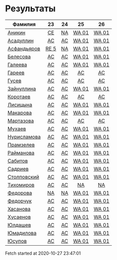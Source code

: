 # Результаты
Фамилия | 23| 24| 25| 26
---|:---:|:---:|:---:|:---:
[Аникин](Аникин/README.md)  | [CE](Аникин/23.md) | [NA](Аникин/24.md) | [WA 01](Аникин/25.md) | [WA 01](Аникин/26.md)
[Асадуллин](Асадуллин/README.md)  | [AC](Асадуллин/23.md) | [AC](Асадуллин/24.md) | [WA 01](Асадуллин/25.md) | [WA 01](Асадуллин/26.md)
[Асфандьяров](Асфандьяров/README.md)  | [RE 5](Асфандьяров/23.md) | [NA](Асфандьяров/24.md) | [WA 01](Асфандьяров/25.md) | [WA 01](Асфандьяров/26.md)
[Белесова](Белесова/README.md)  | [AC](Белесова/23.md) | [AC](Белесова/24.md) | [WA 01](Белесова/25.md) | [WA 01](Белесова/26.md)
[Галеева](Галеева/README.md)  | [AC](Галеева/23.md) | [AC](Галеева/24.md) | [WA 01](Галеева/25.md) | [WA 01](Галеева/26.md)
[Гареев](Гареев/README.md)  | [AC](Гареев/23.md) | [AC](Гареев/24.md) | [AC](Гареев/25.md) | [AC](Гареев/26.md)
[Гусев](Гусев/README.md)  | [AC](Гусев/23.md) | [AC](Гусев/24.md) | [AC](Гусев/25.md) | [AC](Гусев/26.md)
[Зайнуллина](Зайнуллина/README.md)  | [AC](Зайнуллина/23.md) | [AC](Зайнуллина/24.md) | [WA 01](Зайнуллина/25.md) | [WA 01](Зайнуллина/26.md)
[Коротаев](Коротаев/README.md)  | [AC](Коротаев/23.md) | [AC](Коротаев/24.md) | [AC](Коротаев/25.md) | [AC](Коротаев/26.md)
[Лисицына](Лисицына/README.md)  | [AC](Лисицына/23.md) | [AC](Лисицына/24.md) | [WA 01](Лисицына/25.md) | [WA 01](Лисицына/26.md)
[Макарова](Макарова/README.md)  | [AC](Макарова/23.md) | [AC](Макарова/24.md) | [WA 01](Макарова/25.md) | [WA 01](Макарова/26.md)
[Мартазова](Мартазова/README.md)  | [AC](Мартазова/23.md) | [AC](Мартазова/24.md) | [AC](Мартазова/25.md) | [AC](Мартазова/26.md)
[Мухаев](Мухаев/README.md)  | [AC](Мухаев/23.md) | [AC](Мухаев/24.md) | [WA 01](Мухаев/25.md) | [WA 01](Мухаев/26.md)
[Нурисламова](Нурисламова/README.md)  | [AC](Нурисламова/23.md) | [AC](Нурисламова/24.md) | [WA 01](Нурисламова/25.md) | [WA 01](Нурисламова/26.md)
[Прамзелев](Прамзелев/README.md)  | [AC](Прамзелев/23.md) | [AC](Прамзелев/24.md) | [WA 01](Прамзелев/25.md) | [WA 01](Прамзелев/26.md)
[Райманова](Райманова/README.md)  | [AC](Райманова/23.md) | [AC](Райманова/24.md) | [WA 01](Райманова/25.md) | [WA 01](Райманова/26.md)
[Сабитов](Сабитов/README.md)  | [AC](Сабитов/23.md) | [AC](Сабитов/24.md) | [WA 01](Сабитов/25.md) | [WA 01](Сабитов/26.md)
[Садриев](Садриев/README.md)  | [AC](Садриев/23.md) | [AC](Садриев/24.md) | [WA 01](Садриев/25.md) | [WA 01](Садриев/26.md)
[Столповский](Столповский/README.md)  | [AC](Столповский/23.md) | [AC](Столповский/24.md) | [WA 01](Столповский/25.md) | [WA 01](Столповский/26.md)
[Тихомиров](Тихомиров/README.md)  | [AC](Тихомиров/23.md) | [AC](Тихомиров/24.md) | [NA](Тихомиров/25.md) | [NA](Тихомиров/26.md)
[Федорова](Федорова/README.md)  | [NA](Федорова/23.md) | [NA](Федорова/24.md) | [WA 01](Федорова/25.md) | [WA 01](Федорова/26.md)
[Федорчук](Федорчук/README.md)  | [AC](Федорчук/23.md) | [AC](Федорчук/24.md) | [WA 01](Федорчук/25.md) | [WA 01](Федорчук/26.md)
[Хасанова](Хасанова/README.md)  | [AC](Хасанова/23.md) | [AC](Хасанова/24.md) | [WA 01](Хасанова/25.md) | [WA 01](Хасанова/26.md)
[Хусаенов](Хусаенов/README.md)  | [AC](Хусаенов/23.md) | [AC](Хусаенов/24.md) | [WA 01](Хусаенов/25.md) | [WA 01](Хусаенов/26.md)
[Юлдашев](Юлдашев/README.md)  | [AC](Юлдашев/23.md) | [AC](Юлдашев/24.md) | [WA 01](Юлдашев/25.md) | [WA 01](Юлдашев/26.md)
[Юмадилова](Юмадилова/README.md)  | [AC](Юмадилова/23.md) | [AC](Юмадилова/24.md) | [WA 01](Юмадилова/25.md) | [WA 01](Юмадилова/26.md)
[Юсупов](Юсупов/README.md)  | [AC](Юсупов/23.md) | [AC](Юсупов/24.md) | [WA 01](Юсупов/25.md) | [WA 01](Юсупов/26.md)

Fetch started at 2020-10-27 23:47:01
